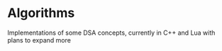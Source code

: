 # Algorithms
Implementations of some DSA concepts, currently in C++ and Lua with plans to expand more
